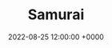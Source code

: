 ---
layout: post
title: "Samurai"
img: samurai/Samurai_v5_Panel_1.png
date: 2022-08-25 12:00:00 +0000
description: Description
tag: [Comic]
comic:
    - samurai/Samurai_v5_Panel_1.png
    - samurai/Samurai_v5_Panel_2.png
    - samurai/Samurai_v5_Panel_3.png
    - samurai/Samurai_v5_Panel_4.png
    - samurai/Samurai_v5_Panel_5.png
    - samurai/Samurai_v5_Panel_6.png
---